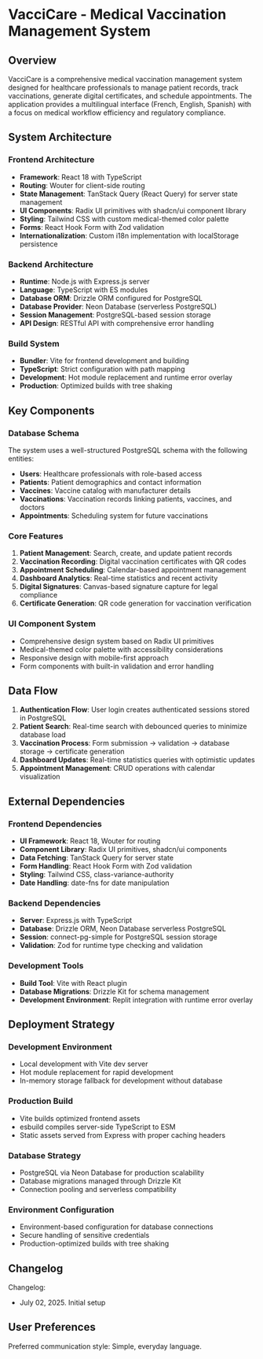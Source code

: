# VacciCare - Medical Vaccination Management System

## Overview

VacciCare is a comprehensive medical vaccination management system designed for healthcare professionals to manage patient records, track vaccinations, generate digital certificates, and schedule appointments. The application provides a multilingual interface (French, English, Spanish) with a focus on medical workflow efficiency and regulatory compliance.

## System Architecture

### Frontend Architecture
- **Framework**: React 18 with TypeScript
- **Routing**: Wouter for client-side routing
- **State Management**: TanStack Query (React Query) for server state management
- **UI Components**: Radix UI primitives with shadcn/ui component library
- **Styling**: Tailwind CSS with custom medical-themed color palette
- **Forms**: React Hook Form with Zod validation
- **Internationalization**: Custom i18n implementation with localStorage persistence

### Backend Architecture
- **Runtime**: Node.js with Express.js server
- **Language**: TypeScript with ES modules
- **Database ORM**: Drizzle ORM configured for PostgreSQL
- **Database Provider**: Neon Database (serverless PostgreSQL)
- **Session Management**: PostgreSQL-based session storage
- **API Design**: RESTful API with comprehensive error handling

### Build System
- **Bundler**: Vite for frontend development and building
- **TypeScript**: Strict configuration with path mapping
- **Development**: Hot module replacement and runtime error overlay
- **Production**: Optimized builds with tree shaking

## Key Components

### Database Schema
The system uses a well-structured PostgreSQL schema with the following entities:
- **Users**: Healthcare professionals with role-based access
- **Patients**: Patient demographics and contact information
- **Vaccines**: Vaccine catalog with manufacturer details
- **Vaccinations**: Vaccination records linking patients, vaccines, and doctors
- **Appointments**: Scheduling system for future vaccinations

### Core Features
1. **Patient Management**: Search, create, and update patient records
2. **Vaccination Recording**: Digital vaccination certificates with QR codes
3. **Appointment Scheduling**: Calendar-based appointment management
4. **Dashboard Analytics**: Real-time statistics and recent activity
5. **Digital Signatures**: Canvas-based signature capture for legal compliance
6. **Certificate Generation**: QR code generation for vaccination verification

### UI Component System
- Comprehensive design system based on Radix UI primitives
- Medical-themed color palette with accessibility considerations
- Responsive design with mobile-first approach
- Form components with built-in validation and error handling

## Data Flow

1. **Authentication Flow**: User login creates authenticated sessions stored in PostgreSQL
2. **Patient Search**: Real-time search with debounced queries to minimize database load
3. **Vaccination Process**: Form submission → validation → database storage → certificate generation
4. **Dashboard Updates**: Real-time statistics queries with optimistic updates
5. **Appointment Management**: CRUD operations with calendar visualization

## External Dependencies

### Frontend Dependencies
- **UI Framework**: React 18, Wouter for routing
- **Component Library**: Radix UI primitives, shadcn/ui components
- **Data Fetching**: TanStack Query for server state
- **Form Handling**: React Hook Form with Zod validation
- **Styling**: Tailwind CSS, class-variance-authority
- **Date Handling**: date-fns for date manipulation

### Backend Dependencies
- **Server**: Express.js with TypeScript
- **Database**: Drizzle ORM, Neon Database serverless PostgreSQL
- **Session**: connect-pg-simple for PostgreSQL session storage
- **Validation**: Zod for runtime type checking and validation

### Development Tools
- **Build Tool**: Vite with React plugin
- **Database Migrations**: Drizzle Kit for schema management
- **Development Environment**: Replit integration with runtime error overlay

## Deployment Strategy

### Development Environment
- Local development with Vite dev server
- Hot module replacement for rapid development
- In-memory storage fallback for development without database

### Production Build
- Vite builds optimized frontend assets
- esbuild compiles server-side TypeScript to ESM
- Static assets served from Express with proper caching headers

### Database Strategy
- PostgreSQL via Neon Database for production scalability
- Database migrations managed through Drizzle Kit
- Connection pooling and serverless compatibility

### Environment Configuration
- Environment-based configuration for database connections
- Secure handling of sensitive credentials
- Production-optimized builds with tree shaking

## Changelog

Changelog:
- July 02, 2025. Initial setup

## User Preferences

Preferred communication style: Simple, everyday language.